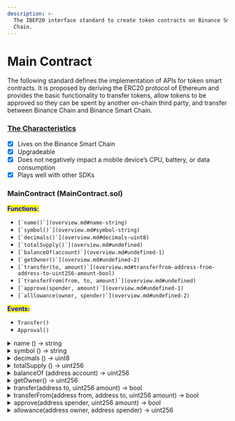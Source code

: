 ```yaml
---
description: >-
  The IBEP20 interface standard to create token contracts on Binance Smart
  Chain.
---
```


# Main Contract

The following standard defines the implementation of APIs for token smart contracts. It is proposed by deriving the ERC20 protocol of Ethereum and provides the basic functionality to transfer tokens, allow tokens to be approved so they can be spent by another on-chain third party, and transfer between Binance Chain and Binance Smart Chain.

### [The Characteristics](overview.md#maincontract-maincontract.sol)

* [x] Lives on the Binance Smart Chain
* [x] Upgradeable
* [x] Does not negatively impact a mobile device’s CPU, battery, or data consumption
* [x] Plays well with other SDKs

### MainContract (MainContract.sol)

<mark style="color:blue;">**Functions:**</mark>

* ``[`name()`](overview.md#name-string)``
* ``[`symbol()`](overview.md#symbol-string)``
* ``[`decimals()`](overview.md#decimals-uint8)``
* ``[`totalSupply()`](overview.md#undefined)``
* ``[`balanceOf(account)`](overview.md#undefined-1)``
* ``[`getOwner()`](overview.md#undefined-2)``
* ``[`transfer(to, amount)`](overview.md#transferfrom-address-from-address-to-uint256-amount-bool)``
* ``[`transferFrom(from, to, amount)`](overview.md#undefined)``
* ``[`approve(spender, amount)`](overview.md#undefined-1)``
* ``[`alllowance(owner, spender)`](overview.md#undefined-2)``

<mark style="color:blue;">**Events:**</mark>

* `Transfer()`
* `Approval()`

<details>

<summary>name () → string</summary>

Returns the name of the token - e.g. "MyToken".

</details>

<details>

<summary>symbol () → string </summary>

Returns the symbol of the token, usually a shorter version of the name.

</details>

<details>

<summary>decimals () → uint8</summary>

Returns the number of decimals used to get its user representation. For example, if `decimals` equals `2`, a balance of `505` tokens should be displayed to a user as `5.05` (`505 / 10 ** 2`).

Tokens usually opt for a value of 18, imitating the relationship between Ether and Wei. This is the value [`ERC20`](https://docs.openzeppelin.com/contracts/4.x/api/token/erc20#ERC20) uses, unless this function is overridden.

</details>

<details>

<summary>totalSupply () → uint256</summary>



</details>

<details>

<summary>balanceOf (address account) → uint256</summary>

See [`IERC20.balanceOf`](https://docs.openzeppelin.com/contracts/4.x/api/token/erc20#IERC20-balanceOf-address-).

</details>

<details>

<summary>getOwner() → uint256</summary>

Returns the bep20 token owner which is necessary for binding with bep2 token.

</details>

<details>

<summary>transfer(address to, uint256 amount) → bool</summary>



</details>

<details>

<summary>transferFrom(address from, address to, uint256 amount) → bool</summary>

Emits an [`Approval`](https://docs.openzeppelin.com/contracts/4.x/api/token/erc20#IERC20-Approval-address-address-uint256-) event indicating the updated allowance. This is not required by the EIP. See the note at the beginning of [`ERC20`](https://docs.openzeppelin.com/contracts/4.x/api/token/erc20#ERC20).

</details>

<details>

<summary>approve(address spender, uint256 amount) → bool</summary>

If `amount` is the maximum `uint256`, the allowance is not updated on `transferFrom`. This is semantically equivalent to an infinite approval.

</details>

<details>

<summary>allowance(address owner, address spender) → uint256</summary>

See [`IERC20.allowance`](https://docs.openzeppelin.com/contracts/4.x/api/token/erc20#IERC20-allowance-address-address-).

</details>
